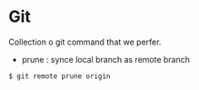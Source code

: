Git
===

Collection o git command that we perfer.

* prune : synce local branch as remote branch

```sh
$ git remote prune origin
```
